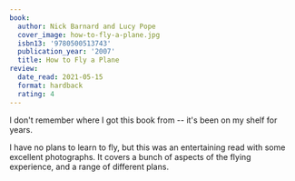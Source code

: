 ```yaml
---
book:
  author: Nick Barnard and Lucy Pope
  cover_image: how-to-fly-a-plane.jpg
  isbn13: '9780500513743'
  publication_year: '2007'
  title: How to Fly a Plane
review:
  date_read: 2021-05-15
  format: hardback
  rating: 4
---
```


I don't remember where I got this book from -- it's been on my shelf for years.

I have no plans to learn to fly, but this was an entertaining read with some excellent photographs.
It covers a bunch of aspects of the flying experience, and a range of different plans.
